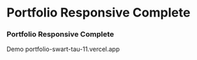 # Portfolio Responsive Complete

### Portfolio Responsive Complete

Demo
portfolio-swart-tau-11.vercel.app
